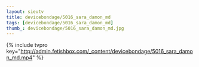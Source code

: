 ```yaml
--- 
layout: sieutv
title: devicebondage/5016_sara_damon_md
tags: [devicebondage/5016_sara_damon_md]
thumb_: devicebondage/5016_sara_damon_md.jpg
---
```

{% include tvpro key="http://admin.fetishbox.com/_content/devicebondage/5016_sara_damon_md.mp4" %} 
